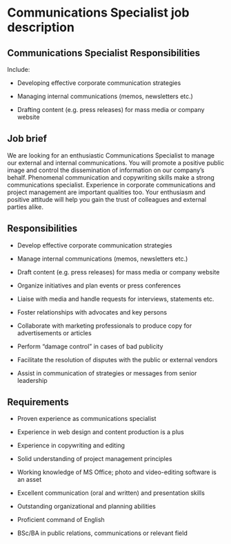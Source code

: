 # Communications Specialist job description


## Communications Specialist Responsibilities

Include:

* Developing effective corporate communication strategies

* Managing internal communications (memos, newsletters etc.)

* Drafting content (e.g. press releases) for mass media or company website


## Job brief

We are looking for an enthusiastic Communications Specialist to manage our external and internal communications. You will promote a positive public image and control the dissemination of information on our company’s behalf.
Phenomenal communication and copywriting skills make a strong communications specialist. Experience in corporate communications and project management are important qualities too. Your enthusiasm and positive attitude will help you gain the trust of colleagues and external parties alike.


## Responsibilities

* Develop effective corporate communication strategies

* Manage internal communications (memos, newsletters etc.)

* Draft content (e.g. press releases) for mass media or company website

* Organize initiatives and plan events or press conferences

* Liaise with media and handle requests for interviews, statements etc.

* Foster relationships with advocates and key persons

* Collaborate with marketing professionals to produce copy for advertisements or articles

* Perform “damage control” in cases of bad publicity

* Facilitate the resolution of disputes with the public or external vendors

* Assist in communication of strategies or messages from senior leadership


## Requirements

* Proven experience as communications specialist

* Experience in web design and content production is a plus

* Experience in copywriting and editing

* Solid understanding of project management principles

* Working knowledge of MS Office; photo and video-editing software is an asset

* Excellent communication (oral and written) and presentation skills

* Outstanding organizational and planning abilities

* Proficient command of English

* BSc/BA in public relations, communications or relevant field
